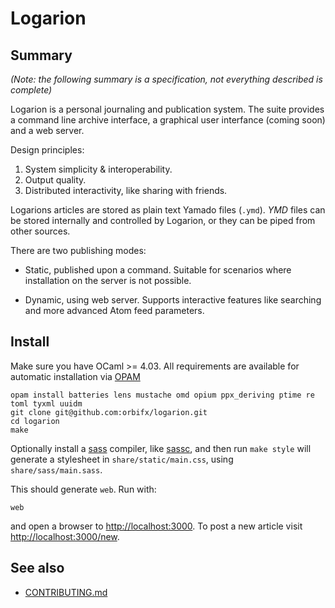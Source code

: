 # Logarion

## Summary

_(Note: the following summary is a specification, not everything described is complete)_

Logarion is a personal journaling and publication system.
The suite provides a command line archive interface, a graphical user interfance (coming soon) and a web server.

Design principles:

1. System simplicity & interoperability.
2. Output quality.
3. Distributed interactivity, like sharing with friends.

Logarions articles are stored as plain text Yamado files (`.ymd`).
_YMD_  files can be stored internally and controlled by Logarion, or they can be piped from other sources.

There are two publishing modes:

- Static, published upon a command.
  Suitable for scenarios where installation on the server is not possible.

- Dynamic, using web server. 
  Supports interactive features like searching and more advanced Atom feed parameters.

## Install

Make sure you have OCaml >= 4.03.
All requirements are available for automatic installation via [OPAM](https://opam.ocaml.org/)

    opam install batteries lens mustache omd opium ppx_deriving ptime re toml tyxml uuidm
    git clone git@github.com:orbifx/logarion.git
    cd logarion
    make

Optionally install a [sass](http://sass-lang.com/) compiler, like [sassc](http://sass-lang.com/libsass#sassc), and then run `make style` will generate a stylesheet in `share/static/main.css`, using `share/sass/main.sass`.

This should generate `web`. Run with:

    web

and open a browser to <http://localhost:3000>.
To post a new article visit <http://localhost:3000/new>.

## See also

- [CONTRIBUTING.md](CONTRIBUTING.md)
